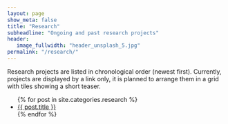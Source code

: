 ```yaml
---
layout: page
show_meta: false
title: "Research"
subheadline: "Ongoing and past research projects"
header:
   image_fullwidth: "header_unsplash_5.jpg"
permalink: "/research/"
---
```


Research projects are listed in chronological order (newest first). Currently, projects are displayed by a link only, it is planned to arrange them in a grid with tiles showing a short teaser.

<ul>
    {% for post in site.categories.research %}
    <li><a href="{{ site.url }}{{ site.baseurl }}{{ post.url }}">{{ post.title }}</a></li>
    {% endfor %}
</ul>
